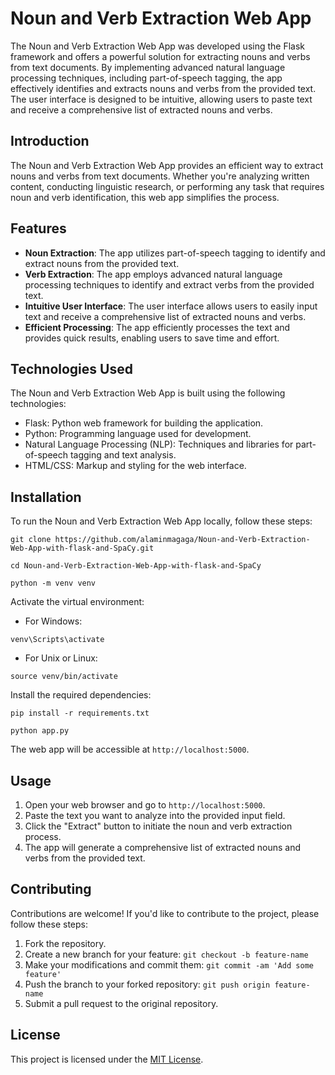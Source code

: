 # Noun and Verb Extraction Web App

The Noun and Verb Extraction Web App was developed using the Flask framework and offers a powerful solution for extracting nouns and verbs from text documents. By implementing advanced natural language processing techniques, including part-of-speech tagging, the app effectively identifies and extracts nouns and verbs from the provided text. The user interface is designed to be intuitive, allowing users to paste text and receive a comprehensive list of extracted nouns and verbs.

## Introduction

The Noun and Verb Extraction Web App provides an efficient way to extract nouns and verbs from text documents. Whether you're analyzing written content, conducting linguistic research, or performing any task that requires noun and verb identification, this web app simplifies the process.

## Features

- **Noun Extraction**: The app utilizes part-of-speech tagging to identify and extract nouns from the provided text.
- **Verb Extraction**: The app employs advanced natural language processing techniques to identify and extract verbs from the provided text.
- **Intuitive User Interface**: The user interface allows users to easily input text and receive a comprehensive list of extracted nouns and verbs.
- **Efficient Processing**: The app efficiently processes the text and provides quick results, enabling users to save time and effort.

## Technologies Used

The Noun and Verb Extraction Web App is built using the following technologies:

- Flask: Python web framework for building the application.
- Python: Programming language used for development.
- Natural Language Processing (NLP): Techniques and libraries for part-of-speech tagging and text analysis.
- HTML/CSS: Markup and styling for the web interface.

## Installation

To run the Noun and Verb Extraction Web App locally, follow these steps:

```
git clone https://github.com/alaminmagaga/Noun-and-Verb-Extraction-Web-App-with-flask-and-SpaCy.git
```
```
cd Noun-and-Verb-Extraction-Web-App-with-flask-and-SpaCy
```
```
python -m venv venv
```

Activate the virtual environment:

- For Windows: 
```
venv\Scripts\activate
```
- For Unix or Linux: 
```
source venv/bin/activate
```

Install the required dependencies:
```
pip install -r requirements.txt
```
```
python app.py
```

The web app will be accessible at `http://localhost:5000`.

## Usage

1. Open your web browser and go to `http://localhost:5000`.
2. Paste the text you want to analyze into the provided input field.
3. Click the "Extract" button to initiate the noun and verb extraction process.
4. The app will generate a comprehensive list of extracted nouns and verbs from the provided text.

## Contributing

Contributions are welcome! If you'd like to contribute to the project, please follow these steps:

1. Fork the repository.
2. Create a new branch for your feature: `git checkout -b feature-name`
3. Make your modifications and commit them: `git commit -am 'Add some feature'`
4. Push the branch to your forked repository: `git push origin feature-name`
5. Submit a pull request to the original repository.

## License

This project is licensed under the [MIT License](LICENSE).


